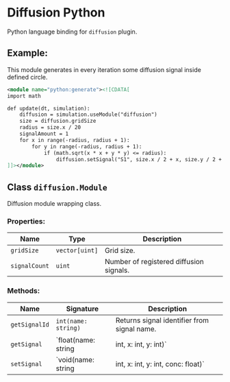 
# Diffusion Python

Python language binding for `diffusion` plugin.

## Example:

This module generates in every iteration some diffusion signal inside defined circle.

```xml
<module name="python:generate"><![CDATA[
import math

def update(dt, simulation):
    diffusion = simulation.useModule("diffusion")
    size = diffusion.gridSize
    radius = size.x / 20
    signalAmount = 1
    for x in range(-radius, radius + 1):
        for y in range(-radius, radius + 1):
            if (math.sqrt(x * x + y * y) <= radius):
                diffusion.setSignal("S1", size.x / 2 + x, size.y / 2 + y, signalAmount)
]]></module>
```

## Class `diffusion.Module`

Diffusion module wrapping class.

### Properties:

| Name          | Type           | Description                             |
| ------------- | -------------- | --------------------------------------- |
| `gridSize`    | `vector[uint]` | Grid size.                              |
| `signalCount` | `uint`         | Number of registered diffusion signals. |

### Methods:

| Name          | Signature                                             | Description                                               |
| ------------- | ----------------------------------------------------- | --------------------------------------------------------- |
| `getSignalId` | `int(name: string)`                                   | Returns signal identifier from signal name.               |
| `getSignal`   | `float(name: string|int, x: int, y: int)`             | Return signal value of given signal at given coordinates. |
| `setSignal`   | `void(name: string|int, x: int, y: int, conc: float)` | Change signal value of given signal at given coordinates. |
